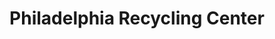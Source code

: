 ---
title: "Philadelphia Recycling Center"
url: /philadelphia/philadelphia-recycling-center/
shop: Allgemein
---